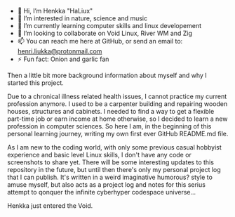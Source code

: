 - 👋 Hi, I’m Henkka "HaLiux"
- 👀 I’m interested in nature, science and music
- 🌱 I’m currently learning computer skills and linux developement
- 💞️ I’m looking to collaborate on Void Linux, River WM and Zig
- 📫 You can reach me here at GitHub, or send an email to: henri.liukka@protonmail.com
- ⚡ Fun fact: Onion and garlic fan

Then a little bit more background information about myself and why I started this project.

Due to a chronical illness related health issues, I cannot practice my current profession anymore. I used to be a carpenter building and repairing wooden houses, structures and cabinets. I needed to find a way to get a flexible part-time job or earn income at home otherwise, so I decided to learn a new profession in computer sciences. So here I am, in the beginning of this personal learning journey, writing my own first ever GitHub README.md file.

As I am new to the coding world, with only some previous casual hobbyist experience and basic level Linux skills, I don't have any code or screenshots to share yet. There will be some interesting updates to this repository in the future, but until then there's only my personal project log that I can publish. It's written in a weird imaginative humorous? style to amuse myself, but also acts as a project log and notes for this serius attempt to qonquer the infinite cyberhyper codespace universe...

Henkka just entered the Void.


<!---
HaLiux/HaLiux is a ✨ special ✨ repository because its `README.md` (this file) appears on your GitHub profile.
You can click the Preview link to take a look at your changes.
--->
